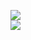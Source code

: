 [![](https://img.shields.io/badge/Made%20With-Github%20Spray-lightgrey.svg?style=for-the-badge&logo=github)](https://github.com/Annihil/github-spray#1897)  
[![](https://i.imgur.com/2DrTn0Z.gif)](https://github.com/Annihil/github-spray)